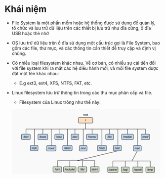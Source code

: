 # Khái niệm
- File System là một phần mềm hoặc hệ thống được sử dụng để quản lý, tổ chức và lưu trữ dữ liệu trên các thiết bị lưu trữ như đĩa cứng, ổ đĩa USB hoặc thẻ nhớ
- OS lưu trữ dữ liệu trên ổ đĩa sử dụng một cấu trúc gọi là File System, bao gồm các file, thư mục, và các thông tin cần thiết để truy cập và định vị chúng.
- Có nhiều loại filesystem khác nhau. Về cơ bản, có nhiều sự cải tiến đối với file system khi ra mắt các hệ điều hành mới, và mỗi file system được đặt một tên khác nhau:
  - E.g ext3, ext4, XFS, NTFS, FAT, etc.
- Linux filesystem lưu trữ thông tin trong các thư mục phân cấp và file.
  - Filesystem của Linux trông như thế này:
  
  ![img](/images/Screenshot%20from%202024-08-19%2020-51-17.png)